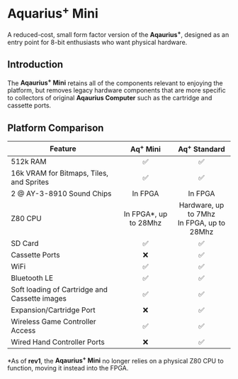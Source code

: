 # Aquarius<sup>+</sup> Mini
A reduced-cost, small form factor version of the **Aqaurius<sup>+</sup>**, designed as an entry point for 8-bit enthusiasts who want physical hardware.

## Introduction
The **Aqaurius<sup>+</sup> Mini** retains all of the components relevant to enjoying the platform, but removes legacy hardware components that are more specific to collectors of original **Aqaurius Computer** such as the cartridge and cassette ports.

## Platform Comparison
| Feature | Aq<sup>+</sup> Mini | Aq<sup>+</sup> Standard |
| ---- | :----: | :----: |
| 512k RAM |  ✅  |  ✅  |
| 16k VRAM for Bitmaps, Tiles, and Sprites | ✅ | ✅ |
| 2 @ AY-3-8910 Sound Chips | In FPGA | In FPGA |
| Z80 CPU | In FPGA*, up to 28Mhz | Hardware, up to 7Mhz<br>In FPGA, up to 28Mhz |
| SD Card | ✅ | ✅ |
| Cassette Ports | :x: | ✅ |
| WiFi | ✅ | ✅ |
| Bluetooth LE | ✅ | ✅ |
| Soft loading of Cartridge and Cassette images | ✅ | ✅ |
| Expansion/Cartridge Port | :x: | ✅ |
| Wireless Game Controller Access | ✅ | ✅ |
| Wired Hand Controller Ports | :x: | ✅ |

*As of **rev1**, the **Aqaurius<sup>+</sup> Mini** no longer relies on a physical Z80 CPU to function, moving it instead into the FPGA.
